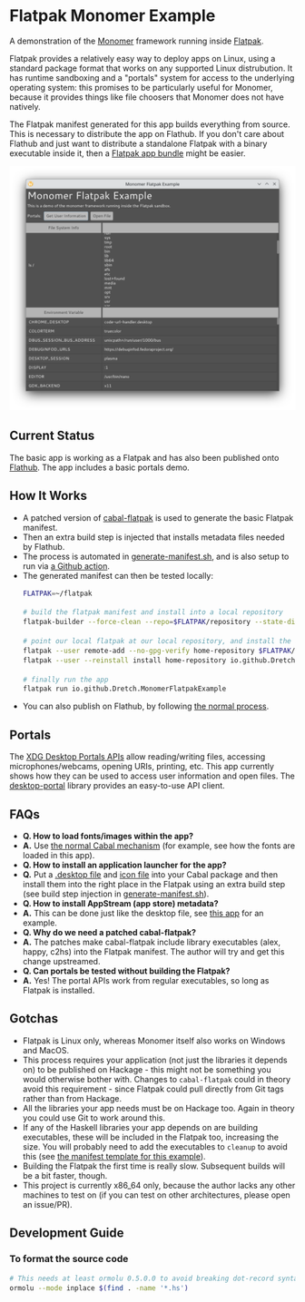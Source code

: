 # Flatpak Monomer Example

A demonstration of the [Monomer](https://github.com/fjvallarino/monomer) framework running inside [Flatpak](https://flatpak.org/).

Flatpak provides a relatively easy way to deploy apps on Linux, using a standard package format that works on any supported Linux distrubution. It has runtime sandboxing and a "portals" system for access to the underlying operating system: this promises to be particularly useful for Monomer, because it provides things like file choosers that Monomer does not have natively.

The Flatpak manifest generated for this app builds everything from source. This is necessary to distribute the app on Flathub. If you don't care about Flathub and just want to distribute a standalone Flatpak with a binary executable inside it, then a [Flatpak app bundle](https://linuxconfig.org/an-introduction-to-flatpak-app-bundles) might be easier.

![Screenshot](readme/screenshot.png)

## Current Status
The basic app is working as a Flatpak and has also been published onto [Flathub](https://flathub.org/apps/details/io.github.Dretch.MonomerFlatpakExample). The app includes a basic portals demo.

## How It Works
- A patched version of [cabal-flatpak](https://hub.darcs.net/Dretch/cabal-flatpak) is used to generate the basic Flatpak manifest. 
- Then an extra build step is injected that installs metadata files needed by Flathub.
- The process is automated in [generate-manifest.sh](flatpak/generate-manifest.sh), and is also setup to run via [a Github action](.github/workflows/generate-flatpak-manifest.yml).
- The generated manifest can then be tested locally:
    ```bash
    FLATPAK=~/flatpak

    # build the flatpak manifest and install into a local repository
    flatpak-builder --force-clean --repo=$FLATPAK/repository --state-dir=$FLATPAK/builder/ $FLATPAK/build/io.github.Dretch.MonomerFlatpakExample flatpak/io.github.Dretch.MonomerFlatpakExample.yml

    # point our local flatpak at our local repository, and install the app from it
    flatpak --user remote-add --no-gpg-verify home-repository $FLATPAK/repository
    flatpak --user --reinstall install home-repository io.github.Dretch.MonomerFlatpakExample

    # finally run the app
    flatpak run io.github.Dretch.MonomerFlatpakExample
    ```
- You can also publish on Flathub, by following [the normal process](https://github.com/flathub/flathub/wiki/App-Submission).

## Portals
The [XDG Desktop Portals APIs](https://flatpak.github.io/xdg-desktop-portal) allow reading/writing files, accessing microphones/webcams, opening URIs, printing, etc. This app currently shows how they can be used to access user information and open files. The [desktop-portal](https://github.com/Dretch/haskell-desktop-portal) library provides an easy-to-use API client.

## FAQs
- **Q. How to load fonts/images within the app?**
- **A.** Use [the normal Cabal mechanism](https://neilmitchell.blogspot.com/2008/02/adding-data-files-using-cabal.html) (for example, see how the fonts are loaded in this app).
- **Q. How to install an application launcher for the app?**
- **Q.** Put a [.desktop file](assets/io.github.Dretch.MonomerFlatpakExample.desktop) and [icon file](assets/io.github.Dretch.MonomerFlatpakExample.png) into your Cabal package and then install them into the right place in the Flatpak using an extra build step (see build step injection in  [generate-manifest.sh](flatpak/generate-manifest.sh)).
- **Q. How to install AppStream (app store) metadata?**
- **A.** This can be done just like the desktop file, see [this app](assets) for an example.
- **Q. Why do we need a patched cabal-flatpak?**
- **A.** The patches make cabal-flatpak include library executables (alex, happy, c2hs) into the Flatpak manifest. The author will try and get this change upstreamed.
- **Q. Can portals be tested without building the Flatpak?**
- **A.** Yes! The portal APIs work from regular executables, so long as Flatpak is installed.

## Gotchas
- Flatpak is Linux only, whereas Monomer itself also works on Windows and MacOS.
- This process requires your application (not just the libraries it depends on) to be published on Hackage - this might not be something you would otherwise bother with. Changes to `cabal-flatpak` could in theory avoid this requirement - since Flatpak could pull directly from Git tags rather than from Hackage.
- All the libraries your app needs must be on Hackage too. Again in theory you could use Git to work around this.
- If any of the Haskell libraries your app depends on are building executables, these will be included in the Flatpak too, increasing the size. You will probably need to add the executables to `cleanup` to avoid this (see [the manifest template for this example](flatpak/io.github.Dretch.MonomerFlatpakExample.template.yml)).
- Building the Flatpak the first time is really slow. Subsequent builds will be a bit faster, though.
- This project is currently x86_64 only, because the author lacks any other machines to test on (if you can test on other architectures, please open an issue/PR).

## Development Guide
### To format the source code
```bash
# This needs at least ormolu 0.5.0.0 to avoid breaking dot-record syntax
ormolu --mode inplace $(find . -name '*.hs')
```